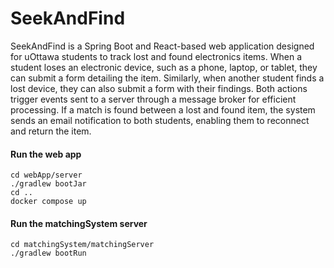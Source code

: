 # SeekAndFind
SeekAndFind is a Spring Boot and React-based web application designed for uOttawa students to track lost and found electronics items. When a student loses an electronic device, such as a phone, laptop, or tablet, they can submit a form detailing the item. Similarly, when another student finds a lost device, they can also submit a form with their findings. Both actions trigger events sent to a server through a message broker for efficient processing. If a match is found between a lost and found item, the system sends an email notification to both students, enabling them to reconnect and return the item.

#### Run the web app
``` bach
cd webApp/server
./gradlew bootJar
cd ..
docker compose up
```

#### Run the matchingSystem server
```bach
cd matchingSystem/matchingServer
./gradlew bootRun
```
